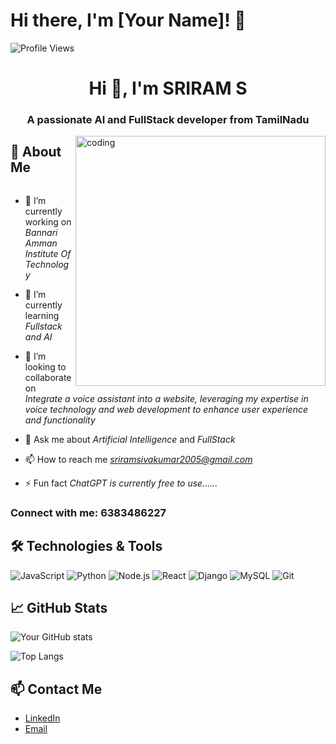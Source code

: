 # Hi there, I'm [Your Name]! 👋

![Profile Views](https://komarev.com/ghpvc/?username=yourusername&color=blue)

<h1 align="center">Hi 👋, I'm SRIRAM S</h1>
<h3 align="center">A passionate AI and FullStack developer from TamilNadu</h3>
<img align="right" alt="coding" width="400" src="https://cdn.dribbble.com/users/1162077/screenshots/3848914/programmer.gif">
<p align="left">  </p>

## 🚀 About Me
<p align="left"> <a href="https://twitter.com/" target="blank"><img src="https://img.shields.io/twitter/follow/?logo=twitter&style=for-the-badge" alt="" /></a> </p>

- 🔭 I’m currently working on *Bannari Amman Institute Of Technology*

- 🌱 I’m currently learning *Fullstack and AI*

- 👯 I’m looking to collaborate on *Integrate a voice assistant into a website, leveraging my expertise in voice technology and web development to enhance user experience and functionality*

- 💬 Ask me about *Artificial Intelligence* and  *FullStack*

- 📫 How to reach me *sriramsivakumar2005@gmail.com*

- ⚡ Fun fact *ChatGPT is currently free to use......*

<h3 align="left">Connect with me: 6383486227</h3>
<p align="left">
</p>

## 🛠️ Technologies & Tools

![JavaScript](https://img.shields.io/badge/-JavaScript-05122A?style=flat&logo=javascript)
![Python](https://img.shields.io/badge/-Python-05122A?style=flat&logo=python)
![Node.js](https://img.shields.io/badge/-Node.js-05122A?style=flat&logo=node.js)
![React](https://img.shields.io/badge/-React-05122A?style=flat&logo=react)
![Django](https://img.shields.io/badge/-Django-05122A?style=flat&logo=django)
![MySQL](https://img.shields.io/badge/-MySQL-05122A?style=flat&logo=mysql)
![Git](https://img.shields.io/badge/-Git-05122A?style=flat&logo=git)

## 📈 GitHub Stats

![Your GitHub stats](https://github-readme-stats.vercel.app/api?username=yourusername&show_icons=true&theme=radical)

![Top Langs](https://github-readme-stats.vercel.app/api/top-langs/?username=yourusername&layout=compact&theme=radical)

## 📫 Contact Me

- [LinkedIn](https://linkedin.com/in/yourusername)
- [Email](mailto:youremail@example.com)


